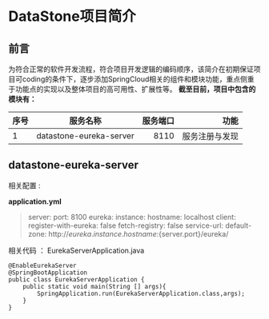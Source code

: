 # DataStone项目简介 #	
## 前言 ##
为符合正常的软件开发流程，符合项目开发逻辑的编码顺序，该简介在初期保证项目可coding的条件下，逐步添加SpringCloud相关的组件和模块功能，重点侧重于功能点的实现以及整体项目的高可用性、扩展性等。
**截至目前，项目中包含的模块有：**

| 序号   |      服务名称      |  服务端口 |功能|
|----------|:-------------:|------:|------:|
| 1  |  datastone-eureka-server | 8110 |服务注册与发现|




## datastone-eureka-server ##
相关配置 :

**application.yml**
> 	server:
> 	  port: 8100
> 	eureka:
> 	  instance:
> 		hostname: localhost
> 	  client:
> 		register-with-eureka: false
> 		fetch-registry: false
> 			service-url:
> 	  default-zone: http://${eureka.instance.hostname}:${server.port}/eureka/
> 

相关代码 ：
EurekaServerApplication.java

	@EnableEurekaServer
	@SpringBootApplication
	public class EurekaServerApplication {
	    public static void main(String [] args){
	        SpringApplication.run(EurekaServerApplication.class,args);
	    }
	}




